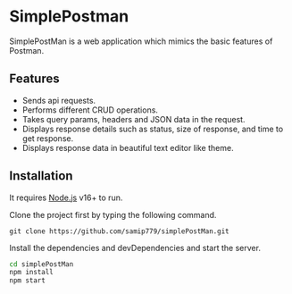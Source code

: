 # SimplePostman

SimplePostMan is a web application which mimics the basic features of Postman.

## Features

- Sends api requests.
- Performs different CRUD operations.
- Takes query params, headers and JSON data in the request.
- Displays response details such as status, size of response, and time to get response.
- Displays response data in beautiful text editor like theme.

## Installation

It requires [Node.js](https://nodejs.org/) v16+ to run.

Clone the project first by typing the following command.

```
git clone https://github.com/samip779/simplePostMan.git
```

Install the dependencies and devDependencies and start the server.

```sh
cd simplePostMan
npm install
npm start
```
